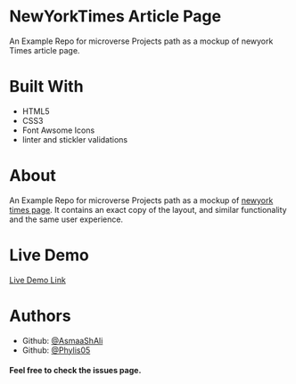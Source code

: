 # NewYorkTimes Article Page
An Example Repo for microverse Projects path as a mockup of newyork Times article page. 

# Built With
* HTML5
* CSS3
* Font Awsome Icons
* linter and stickler validations

# About
An Example Repo for microverse Projects path as a mockup of [newyork times page](https://www.nytimes.com/2014/03/18/science/space/detection-of-waves-in-space-buttresses-landmark-theory-of-big-bang.html?_r=0).
It contains an exact copy of the layout, and similar functionality and the same user experience. 

# Live Demo
[Live Demo Link](https://rawcdn.githack.com/AsmaaShAli/newYorkTimesPage/bc6f90f59588e144431ca097e2138b6238e59ea6/index.html)

# Authors
* Github: [@AsmaaShAli](https://github.com/AsmaaShAli/)
* Github: [@Phylis05](https://github.com/Phylis05)

#### Feel free to check the issues page.
